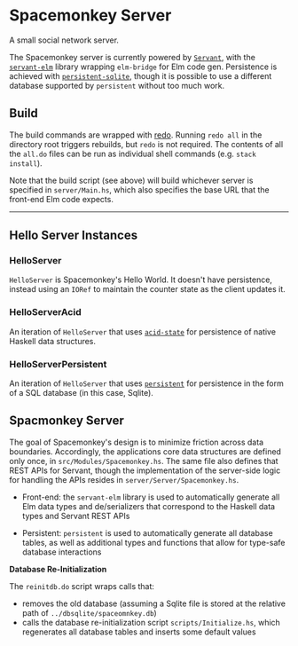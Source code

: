 # Spacemonkey Server

A small social network server.

The Spacemonkey server is currently powered by [`Servant`](https://github.com/haskell-servant/servant), with the [`servant-elm`](https://hackage.haskell.org/package/servant-elm) library wrapping `elm-bridge` for Elm code gen. Persistence is achieved with [`persistent-sqlite`](https://hackage.haskell.org/package/persistent-sqlite), though it is possible to use a different database supported by `persistent` without too much work.


## Build

The build commands are wrapped with [redo](https://redo.readthedocs.io/en/latest/). Running `redo all` in the directory root triggers rebuilds, but `redo` is not required. The contents of all the `all.do` files can be run as individual shell commands (e.g. `stack install`).

Note that the build script (see above) will build whichever server is specified in `server/Main.hs`, which also specifies the base URL that the front-end Elm code expects.

<hr>

## Hello Server Instances

### HelloServer

`HelloServer` is Spacemonkey's Hello World. It doesn't have persistence, instead using an `IORef` to maintain the counter state as the client updates it.

### HelloServerAcid

An iteration of `HelloServer` that uses [`acid-state`](https://github.com/acid-state) for persistence of native Haskell data structures.

### HelloServerPersistent

An iteration of `HelloServer` that uses [`persistent`](https://github.com/yesodweb/persistent) for persistence in the form of a SQL database (in this case, Sqlite).


## Spacmonkey Server

The goal of Spacemonkey's design is to minimize friction across data boundaries. Accordingly, the applications core data structures are defined only once, in `src/Modules/Spacemonkey.hs`. The same file also defines that REST APIs for Servant, though the implementation of the server-side logic for handling the APIs resides in `server/Server/Spacemonkey.hs`.

* Front-end: the `servant-elm` library is used to automatically generate all Elm data types and de/serializers that correspond to the Haskell data types and Servant REST APIs

* Persistent: `persistent` is used to automatically generate all database tables, as well as additional types and functions that allow for type-safe database interactions

**Database Re-Initialization**

The `reinitdb.do` script wraps calls that:

* removes the old database (assuming a Sqlite file is stored at the relative path of `../dbsqlite/spaceomnkey.db`)
* calls the database re-initialization script `scripts/Initialize.hs`, which regenerates all database tables and inserts some default values


